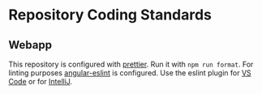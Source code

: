 # Repository Coding Standards

## Webapp

This repository is configured with [prettier](https://prettier.io/). Run it with `npm run format`.
For linting purposes [angular-eslint](https://github.com/angular-eslint/angular-eslint) is configured.
Use the eslint plugin for [VS Code](https://marketplace.visualstudio.com/items?itemName=dbaeumer.vscode-eslint) 
or for [IntelliJ](https://www.jetbrains.com/help/idea/eslint.html).

